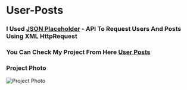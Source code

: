 # User-Posts

### I Used [JSON Placeholder](https://jsonplaceholder.typicode.com/) - API To Request Users And Posts Using XML HttpRequest

### You Can Check My Project From Here [User Posts](https://hossamgezo.github.io/User-Posts/)


### Project Photo
<img src="https://github.com/HossamGezo/User-Posts/assets/106114700/637089aa-14fb-4d64-ae1e-9ba993a670c1" alt="Project Photo"/>

